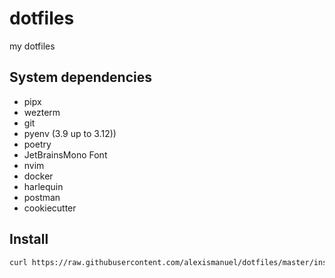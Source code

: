 # dotfiles
my dotfiles

## System dependencies
- pipx
- wezterm
- git
- pyenv (3.9 up to 3.12))
- poetry
- JetBrainsMono Font
- nvim
- docker
- harlequin
- postman
- cookiecutter

## Install
```bash
curl https://raw.githubusercontent.com/alexismanuel/dotfiles/master/install.sh | bash
```
